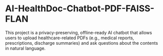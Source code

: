 # AI-HealthDoc-Chatbot-PDF-FAISS-FLAN
This project is a privacy-preserving, offline-ready AI chatbot that allows users to upload healthcare-related PDFs (e.g., medical reports, prescriptions, discharge summaries) and ask questions about the contents in natural language.
